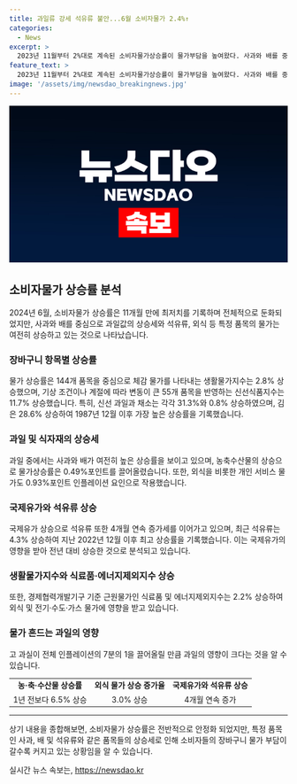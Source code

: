 ```yaml
---
title: 과일류 강세 석유류 불안...6월 소비자물가 2.4%↑
categories:
  - News
excerpt: >
  2023년 11월부터 2%대로 계속된 소비자물가상승률이 물가부담을 높여왔다. 사과와 배를 중심으로 과일값 상승세가 계속되고, 석유류 및 외식 물가도 상승했다. 이에 따라 생활물가지수는 2.8% 상승하며, 신선식품지수는 11.7% 상승했다. 특히 과일의 공헌도는 13년 만에 최대치를 기록했다. 농·축·수산물과 외식 물가도 상승세를 보이며, 석유류 또한 4개월 연속 상승했다. 이에 따라 국제유가 영향을 받아 물가상승 추세가 이어지고 있다.
feature_text: >
  2023년 11월부터 2%대로 계속된 소비자물가상승률이 물가부담을 높여왔다. 사과와 배를 중심으로 과일값 상승세가 계속되고, 석유류 및 외식 물가도 상승했다. 이에 따라 생활물가지수는 2.8% 상승하며, 신선식품지수는 11.7% 상승했다. 특히 과일의 공헌도는 13년 만에 최대치를 기록했다. 농·축·수산물과 외식 물가도 상승세를 보이며, 석유류 또한 4개월 연속 상승했다. 이에 따라 국제유가 영향을 받아 물가상승 추세가 이어지고 있다.
image: '/assets/img/newsdao_breakingnews.jpg'
---
```


<p><img src="/assets/img/newsdao_breakingnews.jpg" alt="implanttips 속보" /></p>

<h2 data-ke-size="size26">소비자물가 상승률 분석</h2>

<p data-ke-size="size16">2024년 6월, 소비자물가 상승률은 11개월 만에 최저치를 기록하며 전체적으로 둔화되었지만, 사과와 배를 중심으로 과일값의 상승세와 석유류, 외식 등 특정 품목의 물가는 여전히 상승하고 있는 것으로 나타났습니다.</p>

<h3>장바구니 항목별 상승률</h3>

<p data-ke-size="size16">물가 상승률은 144개 품목을 중심으로 체감 물가를 나타내는 생활물가지수는 2.8% 상승했으며, 기상 조건이나 계절에 따라 변동이 큰 55개 품목을 반영하는 신선식품지수는 11.7% 상승했습니다. 특히, 신선 과일과 채소는 각각 31.3%와 0.8% 상승하였으며, 김은 28.6% 상승하여 1987년 12월 이후 가장 높은 상승률을 기록했습니다.</p>

<h3>과일 및 식자재의 상승세</h3>

<p data-ke-size="size16">과일 중에서는 사과와 배가 여전히 높은 상승률을 보이고 있으며, 농축수산물의 상승으로 물가상승률은 0.49%포인트를 끌어올렸습니다. 또한, 외식을 비롯한 개인 서비스 물가도 0.93%포인트 인플레이션 요인으로 작용했습니다.</p>

<h3>국제유가와 석유류 상승</h3>

<p data-ke-size="size16">국제유가 상승으로 석유류 또한 4개월 연속 증가세를 이어가고 있으며, 최근 석유류는 4.3% 상승하여 지난 2022년 12월 이후 최고 상승률을 기록했습니다. 이는 국제유가의 영향을 받아 전년 대비 상승한 것으로 분석되고 있습니다.</p>

<h3>생활물가지수와 식료품·에너지제외지수 상승</h3>

<p data-ke-size="size16">또한, 경제협력개발기구 기준 근원물가인 식료품 및 에너지제외지수는 2.2% 상승하여 외식 및 전기·수도·가스 물가에 영향을 받고 있습니다.</p>

<h3>물가 흔드는 과일의 영향</h3>

<p data-ke-size="size16">고 과실이 전체 인플레이션의 7분의 1을 끌어올릴 만큼 과일의 영향이 크다는 것을 알 수 있습니다.</p>

<table>
  <tr>
    <td style="text-align: center; height: 17px;"><b>농·축·수산물 상승률</b></td>
    <td style="text-align: center; height: 17px;"><b>외식 물가 상승 증가율</b></td>
    <td style="text-align: center; height: 17px;"><b>국제유가와 석유류 상승</b></td>
  </tr>
  <tr>
    <td style="text-align: center; height: 17px;">1년 전보다 6.5% 상승</td>
    <td style="text-align: center; height: 17px;">3.0% 상승</td>
    <td style="text-align: center; height: 17px;">4개월 연속 증가</td>
  </tr>
</table>

<hr>

<p data-ke-size="size16">상기 내용을 종합해보면, 소비자물가 상승률은 전반적으로 안정화 되었지만, 특정 품목인 사과, 배 및 석유류와 같은 품목들의 상승세로 인해 소비자들의 장바구니 물가 부담이 갈수록 커지고 있는 상황임을 알 수 있습니다.</p>
실시간 뉴스 속보는, <a href="https://newsdao.kr" rel="dofollow">https://newsdao.kr</a>



